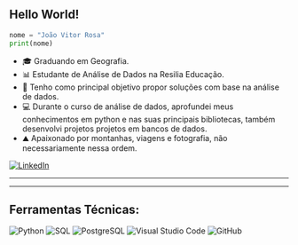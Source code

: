 ## Hello World!

```python
nome = "João Vitor Rosa"
print(nome)
```
* 🎓 Graduando em Geografia.
* 📊 Estudante de Análise de Dados na Resilia Educação.
* 🎯 Tenho como principal objetivo propor soluções com base na análise de dados.  
* 💻 Durante o curso de análise de dados, aprofundei meus conhecimentos em python e nas suas principais bibliotecas, também desenvolvi projetos projetos em bancos de dados.
* ⛰️ Apaixonado por montanhas, viagens e fotografia, não necessariamente nessa ordem. 

[![LinkedIn](https://img.shields.io/badge/-LINKEDIN-0077B5?style=for-the-badge&logo=linkedin&logoColor=white)](https://www.linkedin.com/in/joaorosab/)

--------
--------

## Ferramentas Técnicas: 
![Python](https://img.shields.io/badge/-Python-000000?style=flat&logo=python)
![SQL](https://img.shields.io/badge/-SQL-000000?style=flat&logo=postgresql)
![PostgreSQL](https://img.shields.io/badge/-PostgreSQL-336791?style=flat-square&logo=postgresql)
![Visual Studio Code](https://img.shields.io/badge/-VSCode-444444?style=flat&logo=visual-studio-code&logoColor=007ACC)
![GitHub](https://img.shields.io/badge/-GitHub-222222?style=flat&logo=github&logoColor=181717)











